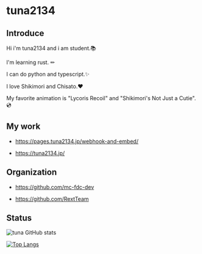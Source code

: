 # tuna2134

## Introduce

Hi i'm tuna2134 and i am student.📚

I'm learning rust. ✏

I can do python and typescript.✨

I love Shikimori and Chisato.❤️

My favorite animation is "Lycoris Recoil" and "Shikimori's Not Just a Cutie".💿

## My work

- https://pages.tuna2134.jp/webhook-and-embed/

- https://tuna2134.jp/

## Organization

* https://github.com/mc-fdc-dev

* https://github.com/RextTeam

## Status

![tuna GitHub stats](https://github-readme-stats.vercel.app/api?username=tuna2134&show_icons=true&theme=radical)

[![Top Langs](https://github-readme-stats.vercel.app/api/top-langs/?username=tuna2134&layout=compact)](https://github.com/anuraghazra/github-readme-stats)
